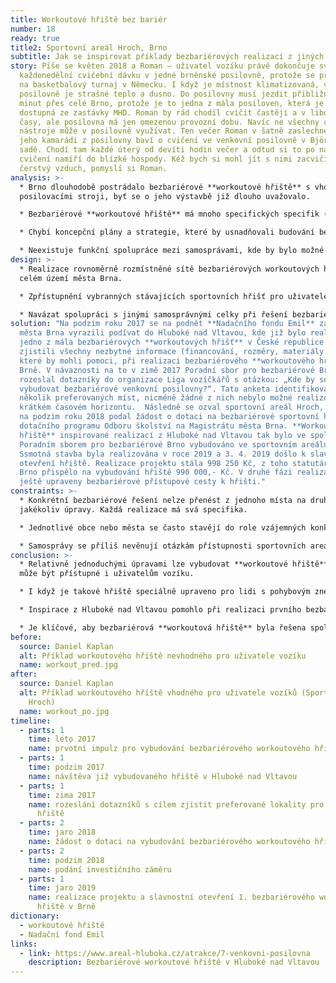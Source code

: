 ```yaml
---
title: Workoutové hřiště bez bariér
number: 18
ready: true
title2: Sportovní areál Hroch, Brno
subtitle: Jak se inspirovat příklady bezbariérových realizací z jiných měst?
story: Píše se květen 2018 a Roman – uživatel vozíku právě dokončuje svoji
  každonedělní cvičební dávku v jedné brněnské posilovně, protože se připravuje
  na basketbalový turnaj v Německu. I když je místnost klimatizovaná, v
  posilovně je strašné teplo a dusno. Do posilovny musí jezdit přibližně 45
  minut přes celé Brno, protože je to jedna z mála posiloven, která je dobře
  dostupná ze zastávky MHD. Roman by rád chodil cvičit častěji a v libovolné
  časy, ale posilovna má jen omezenou provozní dobu. Navíc ne všechny cvičební
  nástroje může v posilovně využívat. Ten večer Roman v šatně zaslechne, jak se
  jeho kamarádi z posilovny baví o cvičení ve venkovní posilovně v Björnsonově
  sadě. Chodí tam každé úterý od devíti hodin večer a odtud si to po náročném
  cvičení namíří do blízké hospody. Kéž bych si mohl jít s nimi zacvičit ven na
  čerstvý vzduch, pomyslí si Roman.
analysis: >-
  * Brno dlouhodobě postrádalo bezbariérové **workoutové hřiště** s vhodnými
  posilovacími stroji, byť se o jeho výstavbě již dlouho uvažovalo.

  * Bezbariérové **workoutové hřiště** má mnoho specifických specifik (zpevněné plochy, výška cvičebních prvků atp.).

  * Chybí koncepční plány a strategie, které by usnadňovali budování bezbariérových veřejných prostorů.

  * Neexistuje funkční spolupráce mezi samosprávami, kde by bylo možné se inspirovat ověřenými bezbariérovými řešeními z jiných obcí a měst.
design: >-
  * Realizace rovnoměrně rozmístněné sítě bezbariérových workoutových hřišť po
  celém území města Brna.

  * Zpřístupnění vybranných stávajících sportovních hřišť pro uživatele vozíku.

  * Navázat spolupráci s jinými samosprávnými celky při řešení bezbariérovosti a aktivně vyhledávat příklady dobrých bezbariérových řešení.
solution: "Na podzim roku 2017 se na podnět **Nadačního fondu Emil** zástupci
  města Brna vyrazili podívat do Hluboké nad Vltavou, kde již bylo realizováno
  jedno z mála bezbariérových **workoutových hřišť** v České republice. Zde
  zjistili všechny nezbytné informace (financování, rozměry, materiály atp.),
  které by mohli pomoci, při realizaci bezbariérového **workoutového hřiště** v
  Brně. V návaznosti na to v zimě 2017 Poradní sbor pro bezbariérové Brno
  rozeslal dotazníky do organizace Liga vozíčkářů s otázkou: „Kde by se měly
  vybudovat bezbariérové venkovní posilovny?“. Tato anketa identifikovala
  několik preferovaných míst, nicméně žádné z nich nebylo možné realizovat v
  krátkém časovém horizontu.  Následně se ozval sportovní areál Hroch, který si
  na podzim roku 2018 podal žádost o dotaci na bezbariérové sportovní hřiště do
  dotačního programu Odboru školství na Magistrátu města Brna. **Workoutové
  hřiště** inspirované realizací z Hluboké nad Vltavou tak bylo ve spolupráci s
  Poradním sborem pro bezbariérové Brno vybudováno ve sportovním areálu Hroch.
  Ssmotná stavba byla realizována v roce 2019 a 3. 4. 2019 došlo k slavnostnímu
  otevření hřiště. Realizace projektu stála 998 250 Kč, z toho statutární město
  Brno přispělo na vybudování hřiště 990 000,- Kč. V druhé fázi realizace byly
  ještě upraveny bezbariérové přístupové cesty k hřišti."
constraints: >-
  * Konkrétní bezbariérové řešení nelze přenést z jednoho místa na druhé bez
  jakékoliv úpravy. Každá realizace má svá specifika.

  * Jednotlivé obce nebo města se často stavějí do role vzájemných konkurentů, na místo toho, aby se od sebe vzájemně inspirovaly.

  * Samosprávy se příliš nevěnují otázkám přístupnosti sportovních areálů a zařízení.
conclusion: >-
  * Relativně jednoduchými úpravami lze vybudovat **workoutové hřiště**, které
  může být přístupné i uživatelům vozíku.

  * I když je takové hřiště speciálně upraveno pro lidi s pohybovým znevýhodněním, neznamená to, že by nemohlo či nemělo být využíváno kýmkoliv jiným.

  * Inspirace z Hluboké nad Vltavou pomohlo při realizaci prvního bezbariérového **workoutového hřiště** v Brně. V rámci návštěvy získali zástupci Brna detailní informace o úskalích realizace projektu, jeho financování, volbě vhodných materiálů a designu jednotlivých cvičebních pomůcek. 

  * Je klíčové, aby bezbariérová **workoutová hřiště** byla řešena společně s bezbariérovým přístupem k nim (bezbariérová parkovací místa, zastávka MHD, přístupové cesty).
before:
  source: Daniel Kaplan
  alt: Příklad workoutového hřiště nevhodného pro uživatele vozíku
  name: workout_pred.jpg
after:
  source: Daniel Kaplan
  alt: Příklad workoutového hříště vhodného pro uživatele vozíků (Sportovní areál
    Hroch)
  name: workout_po.jpg
timeline:
  - parts: 1
    time: léto 2017
    name: prvotní impulz pro vybudování bezbariérového workoutového hřiště
  - parts: 1
    time: podzim 2017
    name: návštěva již vybudovaného hřiště v Hluboké nad Vltavou
  - parts: 1
    time: zima 2017
    name: rozeslání dotazníků s cílem zjistit preferované lokality pro vybudování
      hřiště
  - parts: 2
    time: jaro 2018
    name: žádost o dotaci na vybudování bezbariérového workoutového hřiště
  - parts: 2
    time: podzim 2018
    name: podání investičního záměru
  - parts: 1
    time: jaro 2019
    name: realizace projektu a slavnostní otevření 1. bezbariérového workoutového
      hřiště v Brně
dictionary:
  - workoutové hřiště
  - Nadační fond Emil
links:
  - link: https://www.areal-hluboka.cz/atrakce/7-venkovni-posilovna
    description: Bezbariérové workoutové hřiště v Hluboké nad Vltavou
---
```

